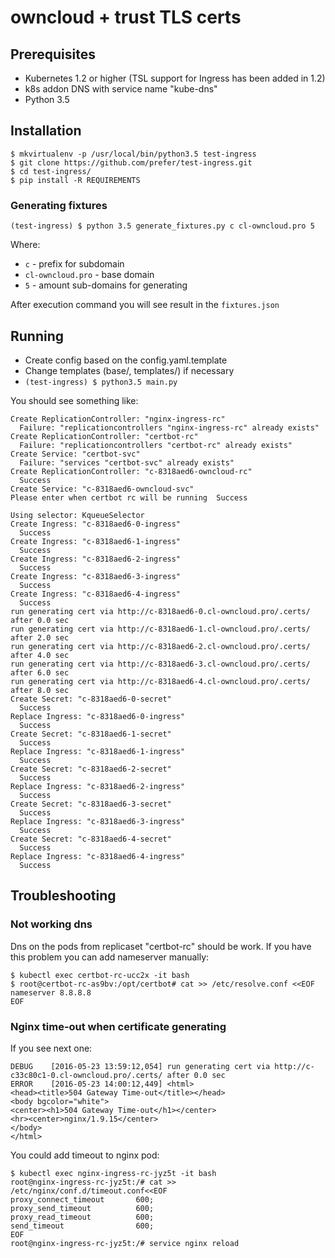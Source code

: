 # owncloud + trust TLS certs

## Prerequisites
* Kubernetes 1.2 or higher (TSL support for Ingress has been added in 1.2)
* k8s addon DNS with service name "kube-dns"
* Python 3.5

## Installation

```
$ mkvirtualenv -p /usr/local/bin/python3.5 test-ingress
$ git clone https://github.com/prefer/test-ingress.git
$ cd test-ingress/
$ pip install -R REQUIREMENTS
```

### Generating fixtures

```
(test-ingress) $ python 3.5 generate_fixtures.py c cl-owncloud.pro 5
```
Where:
* `c` - prefix for subdomain
* `cl-owncloud.pro` - base domain
* `5` - amount sub-domains for generating

After execution command you will see result in the `fixtures.json`

## Running 

* Create config based on the config.yaml.template
* Change templates (base/, templates/) if necessary
* `(test-ingress) $ python3.5 main.py`

You should see something like:
```
Create ReplicationController: "nginx-ingress-rc"
  Failure: "replicationcontrollers "nginx-ingress-rc" already exists"
Create ReplicationController: "certbot-rc"
  Failure: "replicationcontrollers "certbot-rc" already exists"
Create Service: "certbot-svc"
  Failure: "services "certbot-svc" already exists"
Create ReplicationController: "c-8318aed6-owncloud-rc"
  Success
Create Service: "c-8318aed6-owncloud-svc"
Please enter when certbot rc will be running  Success

Using selector: KqueueSelector
Create Ingress: "c-8318aed6-0-ingress"
  Success
Create Ingress: "c-8318aed6-1-ingress"
  Success
Create Ingress: "c-8318aed6-2-ingress"
  Success
Create Ingress: "c-8318aed6-3-ingress"
  Success
Create Ingress: "c-8318aed6-4-ingress"
  Success
run generating cert via http://c-8318aed6-0.cl-owncloud.pro/.certs/ after 0.0 sec
run generating cert via http://c-8318aed6-1.cl-owncloud.pro/.certs/ after 2.0 sec
run generating cert via http://c-8318aed6-2.cl-owncloud.pro/.certs/ after 4.0 sec
run generating cert via http://c-8318aed6-3.cl-owncloud.pro/.certs/ after 6.0 sec
run generating cert via http://c-8318aed6-4.cl-owncloud.pro/.certs/ after 8.0 sec
Create Secret: "c-8318aed6-0-secret"
  Success
Replace Ingress: "c-8318aed6-0-ingress"
  Success
Create Secret: "c-8318aed6-1-secret"
  Success
Replace Ingress: "c-8318aed6-1-ingress"
  Success
Create Secret: "c-8318aed6-2-secret"
  Success
Replace Ingress: "c-8318aed6-2-ingress"
  Success
Create Secret: "c-8318aed6-3-secret"
  Success
Replace Ingress: "c-8318aed6-3-ingress"
  Success
Create Secret: "c-8318aed6-4-secret"
  Success
Replace Ingress: "c-8318aed6-4-ingress"
  Success
```

## Troubleshooting

### Not working dns
Dns on the pods from replicaset "certbot-rc" should be work. If you have this problem you can add nameserver manually:
```
$ kubectl exec certbot-rc-ucc2x -it bash
$ root@certbot-rc-as9bv:/opt/certbot# cat >> /etc/resolve.conf <<EOF
nameserver 8.8.8.8
EOF
```

### Nginx time-out when certificate generating

If you see next one:
```
DEBUG    [2016-05-23 13:59:12,054] run generating cert via http://c-c33c80c1-0.cl-owncloud.pro/.certs/ after 0.0 sec
ERROR    [2016-05-23 14:00:12,449] <html>
<head><title>504 Gateway Time-out</title></head>
<body bgcolor="white">
<center><h1>504 Gateway Time-out</h1></center>
<hr><center>nginx/1.9.15</center>
</body>
</html>
```

You could add timeout to nginx pod:
```
$ kubectl exec nginx-ingress-rc-jyz5t -it bash
root@nginx-ingress-rc-jyz5t:/# cat >> /etc/nginx/conf.d/timeout.conf<<EOF
proxy_connect_timeout       600;
proxy_send_timeout          600;
proxy_read_timeout          600;
send_timeout                600;
EOF
root@nginx-ingress-rc-jyz5t:/# service nginx reload 
```
